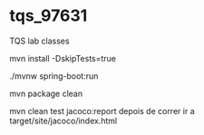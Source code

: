 # tqs_97631
TQS lab classes

mvn install -DskipTests=true

./mvnw spring-boot:run

mvn package clean

mvn clean test jacoco:report
depois de correr ir a target/site/jacoco/index.html
